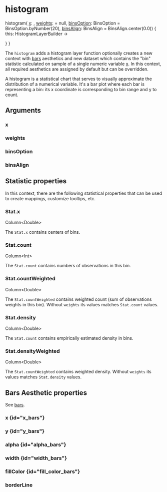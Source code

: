 # histogram

<tldr>
<p><format style="bold" color="GoldenRod">
histogram</format>(
<a href="#x"><format style="bold" color="CadetBlue">x</format></a>:
<include from="arguments.topic" element-id="signature-of-sample"></include>,
<a href="#weights"><format style="bold" color="DarkGray">weights</format></a>:
<include from="arguments.topic" element-id="signature-of-sample"></include> = null,
<a href="#binsoption"><format style="bold" color="DarkGray">binsOption</format></a>: 
BinsOption = BinsOption.byNumber(20),
<a href="#binsalign"><format style="bold" color="DarkGray">binsAlign</format></a>: 
BinsAlign = BinsAlign.center(0.0)) <format style="italic">{ this: HistogramLayerBuilder -></format></p>
<include from = "interfaces.topic" element-id="interface-of-bars"></include>
<format style="italic">}</format>
<format style="italic">}</format>
</tldr>

The `histogram` adds a histogram layer
function optionally creates a new context with [bars](https://kotlin.github.io/kandy/bars-api.html) aesthetics and new dataset
which contains the "bin" statistic calculated on sample of a single numeric variable [x](#x). 
In this context, all required aesthetics are assigned by default but can be overridden.

A histogram is a statistical chart that serves to visually 
approximate the distribution of a numerical variable.
It's a bar plot where each bar is representing a bin: 
its x coordinate is corresponding to bin range and y to count.

## Arguments

### x

<include from="arguments.topic" element-id="x-argument"/>

### weights

<include from="arguments.topic" element-id="weights-argument"/>

### binsOption

<include from="arguments.topic" element-id="bins-option-argument"/>

### binsAlign

<include from="arguments.topic" element-id="bins-align-argument"/>

## Statistic properties

In this context, there are the following statistical properties that can be used
to create mappings, customize tooltips, etc.

### Stat.x

<p><format style="superscript" color="#E8488B">Column&lt;Double></format></p>
<p>The <code>Stat.x</code> contains centers of bins. 
</p>

### Stat.count

<p><format style="superscript" color="#E8488B">Column&lt;Int></format></p>
<p>The <code>Stat.count</code> contains numbers of observations in this bin. 
</p>

### Stat.countWeighted

<p><format style="superscript" color="#E8488B">Column&lt;Double></format></p>
<p>The <code>Stat.countWeighted</code> contains weighted count (sum of observations weights in this bin). 
Without <code>weights</code> its values matches <code>Stat.count</code> values.
</p>

### Stat.density

<p><format style="superscript" color="#E8488B">Column&lt;Double></format></p>
<p>The <code>Stat.count</code> contains empirically estimated density in bins. 
</p>

### Stat.densityWeighted

<p><format style="superscript" color="#E8488B">Column&lt;Double></format></p>
<p>The <code>Stat.countWeighted</code> contains weighted density. 
Without <code>weights</code> its values matches <code>Stat.density</code> values.
</p>

## Bars Aesthetic properties

See [bars](https://kotlin.github.io/kandy/bars-api.html).

### x {id="x_bars"}

<include from="properties.topic" element-id="x-property-default"/>

### y {id="y_bars"}

<include from="properties.topic" element-id="y-property-default"/>

### alpha {id="alpha_bars"}

<include from="properties.topic" element-id="alpha-property"/>

### width {id="width_bars"}

<include from="properties.topic" element-id="width-property"/>

### fillColor {id="fill_color_bars"}

<include from="properties.topic" element-id="fillColor-property"/>

### borderLine

<include from="properties.topic" element-id="borderLine-property"/>
